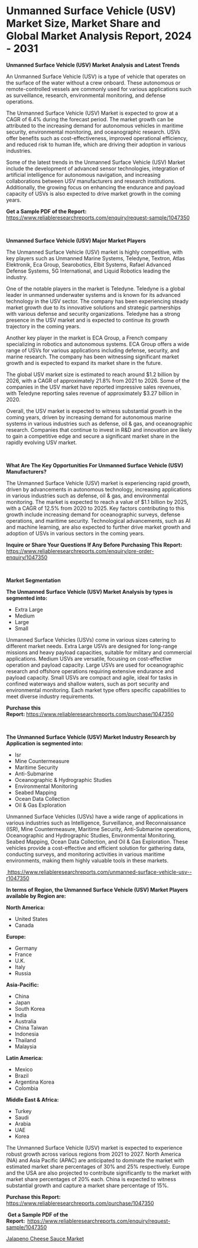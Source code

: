 <p><h1>Unmanned Surface Vehicle (USV) Market Size, Market Share and Global Market Analysis Report, 2024 - 2031</h1></p><p><strong>Unmanned Surface Vehicle (USV) Market Analysis and Latest Trends</strong></p>
<p><p>An Unmanned Surface Vehicle (USV) is a type of vehicle that operates on the surface of the water without a crew onboard. These autonomous or remote-controlled vessels are commonly used for various applications such as surveillance, research, environmental monitoring, and defense operations.</p><p>The Unmanned Surface Vehicle (USV) Market is expected to grow at a CAGR of 6.4% during the forecast period. The market growth can be attributed to the increasing demand for autonomous vehicles in maritime security, environmental monitoring, and oceanographic research. USVs offer benefits such as cost-effectiveness, improved operational efficiency, and reduced risk to human life, which are driving their adoption in various industries.</p><p>Some of the latest trends in the Unmanned Surface Vehicle (USV) Market include the development of advanced sensor technologies, integration of artificial intelligence for autonomous navigation, and increasing collaborations between USV manufacturers and research institutions. Additionally, the growing focus on enhancing the endurance and payload capacity of USVs is also expected to drive market growth in the coming years.</p></p>
<p><strong>Get a Sample PDF of the Report:&nbsp;</strong> <a href="https://www.reliableresearchreports.com/enquiry/request-sample/1047350">https://www.reliableresearchreports.com/enquiry/request-sample/1047350</a></p>
<p>&nbsp;</p>
<p><strong>Unmanned Surface Vehicle (USV) Major Market Players</strong></p>
<p><p>The Unmanned Surface Vehicle (USV) market is highly competitive, with key players such as Unmanned Marine Systems, Teledyne, Textron, Atlas Elektronik, Eca Group, Searobotics, Elbit Systems, Rafael Advanced Defense Systems, 5G International, and Liquid Robotics leading the industry. </p><p>One of the notable players in the market is Teledyne. Teledyne is a global leader in unmanned underwater systems and is known for its advanced technology in the USV sector. The company has been experiencing steady market growth due to its innovative solutions and strategic partnerships with various defense and security organizations. Teledyne has a strong presence in the USV market and is expected to continue its growth trajectory in the coming years.</p><p>Another key player in the market is ECA Group, a French company specializing in robotics and autonomous systems. ECA Group offers a wide range of USVs for various applications including defense, security, and marine research. The company has been witnessing significant market growth and is expected to expand its market share in the future.</p><p>The global USV market size is estimated to reach around $1.2 billion by 2026, with a CAGR of approximately 21.8% from 2021 to 2026. Some of the companies in the USV market have reported impressive sales revenues, with Teledyne reporting sales revenue of approximately $3.27 billion in 2020.</p><p>Overall, the USV market is expected to witness substantial growth in the coming years, driven by increasing demand for autonomous marine systems in various industries such as defense, oil & gas, and oceanographic research. Companies that continue to invest in R&D and innovation are likely to gain a competitive edge and secure a significant market share in the rapidly evolving USV market.</p></p>
<p>&nbsp;</p>
<p><strong>What Are The Key Opportunities For Unmanned Surface Vehicle (USV) Manufacturers?</strong></p>
<p><p>The Unmanned Surface Vehicle (USV) market is experiencing rapid growth, driven by advancements in autonomous technology, increasing applications in various industries such as defense, oil & gas, and environmental monitoring. The market is expected to reach a value of $1.1 billion by 2025, with a CAGR of 12.5% from 2020 to 2025. Key factors contributing to this growth include increasing demand for oceanographic surveys, defense operations, and maritime security. Technological advancements, such as AI and machine learning, are also expected to further drive market growth and adoption of USVs in various sectors in the coming years.</p></p>
<p><strong>Inquire or Share Your Questions If Any Before Purchasing This Report:</strong> <a href="https://www.reliableresearchreports.com/enquiry/pre-order-enquiry/1047350">https://www.reliableresearchreports.com/enquiry/pre-order-enquiry/1047350</a></p>
<p>&nbsp;</p>
<p><strong>Market Segmentation</strong></p>
<p><strong>The Unmanned Surface Vehicle (USV) Market Analysis by types is segmented into:</strong></p>
<p><ul><li>Extra Large</li><li>Medium</li><li>Large</li><li>Small</li></ul></p>
<p><p>Unmanned Surface Vehicles (USVs) come in various sizes catering to different market needs. Extra Large USVs are designed for long-range missions and heavy payload capacities, suitable for military and commercial applications. Medium USVs are versatile, focusing on cost-effective operation and payload capacity. Large USVs are used for oceanographic research and offshore operations requiring extensive endurance and payload capacity. Small USVs are compact and agile, ideal for tasks in confined waterways and shallow waters, such as port security and environmental monitoring. Each market type offers specific capabilities to meet diverse industry requirements.</p></p>
<p><strong>Purchase this Report:&nbsp;</strong><a href="https://www.reliableresearchreports.com/purchase/1047350">https://www.reliableresearchreports.com/purchase/1047350</a></p>
<p>&nbsp;</p>
<p><strong>The Unmanned Surface Vehicle (USV) Market Industry Research by Application is segmented into:</strong></p>
<p><ul><li>Isr</li><li>Mine Countermeasure</li><li>Maritime Security</li><li>Anti-Submarine</li><li>Oceanographic & Hydrographic Studies</li><li>Environmental Monitoring</li><li>Seabed Mapping</li><li>Ocean Data Collection</li><li>Oil & Gas Exploration</li></ul></p>
<p><p>Unmanned Surface Vehicles (USVs) have a wide range of applications in various industries such as Intelligence, Surveillance, and Reconnaissance (ISR), Mine Countermeasure, Maritime Security, Anti-Submarine operations, Oceanographic and Hydrographic Studies, Environmental Monitoring, Seabed Mapping, Ocean Data Collection, and Oil & Gas Exploration. These vehicles provide a cost-effective and efficient solution for gathering data, conducting surveys, and monitoring activities in various maritime environments, making them highly valuable tools in these markets.</p></p>
<p><a href="https://www.reliableresearchreports.com/unmanned-surface-vehicle-usv--r1047350">&nbsp;https://www.reliableresearchreports.com/unmanned-surface-vehicle-usv--r1047350</a></p>
<p><strong>In terms of Region, the Unmanned Surface Vehicle (USV) Market Players available by Region are:</strong></p>
<p>
    <p> <strong> North America: </strong>
        <ul>
            <li>United States</li>
            <li>Canada</li>
        </ul>
        </p> 
    <p> <strong> Europe: </strong>
        <ul>
            <li>Germany</li>
            <li>France</li>
            <li>U.K.</li>
            <li>Italy</li>
            <li>Russia</li>
        </ul>
        </p> 
    <p> <strong> Asia-Pacific: </strong>
        <ul>
            <li>China</li>
            <li>Japan</li>
            <li>South Korea</li>
            <li>India</li>
            <li>Australia</li>
            <li>China Taiwan</li>
            <li>Indonesia</li>
            <li>Thailand</li>
            <li>Malaysia</li>
        </ul>
        </p> 
    <p> <strong> Latin America: </strong>
        <ul>
            <li>Mexico</li>
            <li>Brazil</li>
            <li>Argentina Korea</li>
            <li>Colombia</li>
        </ul>
        </p> 
    <p> <strong> Middle East & Africa: </strong>
        <ul>
            <li>Turkey</li>
            <li>Saudi</li>
            <li>Arabia</li>
            <li>UAE</li>
            <li>Korea</li>
        </ul>
    </p>
    </p>
<p><p>The Unmanned Surface Vehicle (USV) market is expected to experience robust growth across various regions from 2021 to 2027. North America (NA) and Asia Pacific (APAC) are anticipated to dominate the market with estimated market share percentages of 30% and 25% respectively. Europe and the USA are also projected to contribute significantly to the market with market share percentages of 20% each. China is expected to witness substantial growth and capture a market share percentage of 15%.</p></p>
<p><strong>Purchase this Report: </strong><a href="https://www.reliableresearchreports.com/purchase/1047350">https://www.reliableresearchreports.com/purchase/1047350</a></p>
<p>&nbsp;<strong>Get a Sample PDF of the Report:&nbsp;&nbsp;</strong><a href="https://www.reliableresearchreports.com/enquiry/request-sample/1047350">https://www.reliableresearchreports.com/enquiry/request-sample/1047350</a></p>
<p><strong></strong></p>
<p><p><a href="https://view.publitas.com/reportprime-1/jalapeno-cheese-sauce-market-share-evolution-and-market-growth-trends-2024-2031/">Jalapeno Cheese Sauce Market</a></p></p>
